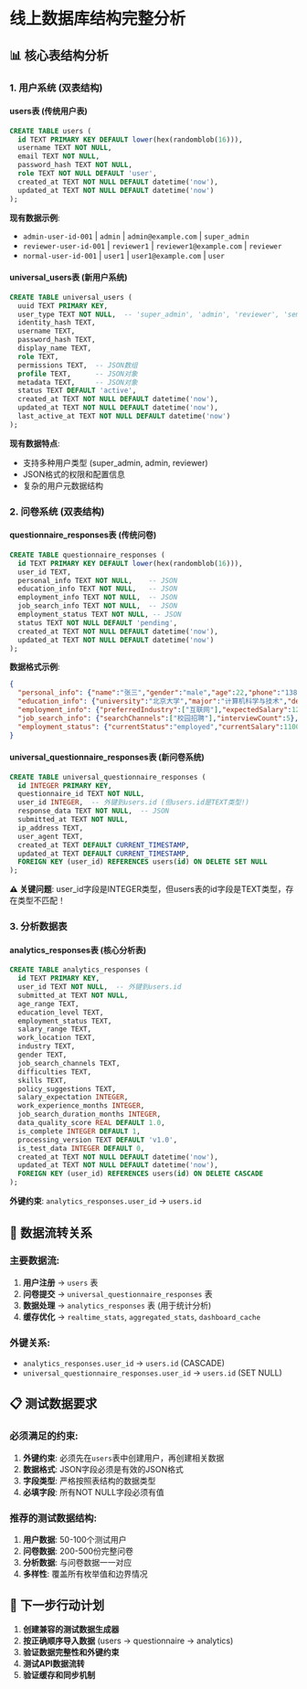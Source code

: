 # 线上数据库结构完整分析

## 📊 **核心表结构分析**

### 1. **用户系统 (双表结构)**

#### **users表** (传统用户表)
```sql
CREATE TABLE users (
  id TEXT PRIMARY KEY DEFAULT lower(hex(randomblob(16))),
  username TEXT NOT NULL,
  email TEXT NOT NULL,
  password_hash TEXT NOT NULL,
  role TEXT NOT NULL DEFAULT 'user',
  created_at TEXT NOT NULL DEFAULT datetime('now'),
  updated_at TEXT NOT NULL DEFAULT datetime('now')
);
```

**现有数据示例**:
- `admin-user-id-001` | `admin` | `admin@example.com` | `super_admin`
- `reviewer-user-id-001` | `reviewer1` | `reviewer1@example.com` | `reviewer`
- `normal-user-id-001` | `user1` | `user1@example.com` | `user`

#### **universal_users表** (新用户系统)
```sql
CREATE TABLE universal_users (
  uuid TEXT PRIMARY KEY,
  user_type TEXT NOT NULL,  -- 'super_admin', 'admin', 'reviewer', 'semi_anonymous', 'anonymous'
  identity_hash TEXT,
  username TEXT,
  password_hash TEXT,
  display_name TEXT,
  role TEXT,
  permissions TEXT,  -- JSON数组
  profile TEXT,      -- JSON对象
  metadata TEXT,     -- JSON对象
  status TEXT DEFAULT 'active',
  created_at TEXT NOT NULL DEFAULT datetime('now'),
  updated_at TEXT NOT NULL DEFAULT datetime('now'),
  last_active_at TEXT NOT NULL DEFAULT datetime('now')
);
```

**现有数据特点**:
- 支持多种用户类型 (super_admin, admin, reviewer)
- JSON格式的权限和配置信息
- 复杂的用户元数据结构

### 2. **问卷系统 (双表结构)**

#### **questionnaire_responses表** (传统问卷)
```sql
CREATE TABLE questionnaire_responses (
  id TEXT PRIMARY KEY DEFAULT lower(hex(randomblob(16))),
  user_id TEXT,
  personal_info TEXT NOT NULL,    -- JSON
  education_info TEXT NOT NULL,   -- JSON
  employment_info TEXT NOT NULL,  -- JSON
  job_search_info TEXT NOT NULL,  -- JSON
  employment_status TEXT NOT NULL, -- JSON
  status TEXT NOT NULL DEFAULT 'pending',
  created_at TEXT NOT NULL DEFAULT datetime('now'),
  updated_at TEXT NOT NULL DEFAULT datetime('now')
);
```

**数据格式示例**:
```json
{
  "personal_info": {"name":"张三","gender":"male","age":22,"phone":"13800138001"},
  "education_info": {"university":"北京大学","major":"计算机科学与技术","degree":"bachelor"},
  "employment_info": {"preferredIndustry":["互联网"],"expectedSalary":12000},
  "job_search_info": {"searchChannels":["校园招聘"],"interviewCount":5},
  "employment_status": {"currentStatus":"employed","currentSalary":11000}
}
```

#### **universal_questionnaire_responses表** (新问卷系统)
```sql
CREATE TABLE universal_questionnaire_responses (
  id INTEGER PRIMARY KEY,
  questionnaire_id TEXT NOT NULL,
  user_id INTEGER,  -- 外键到users.id (但users.id是TEXT类型!)
  response_data TEXT NOT NULL,  -- JSON
  submitted_at TEXT NOT NULL,
  ip_address TEXT,
  user_agent TEXT,
  created_at TEXT DEFAULT CURRENT_TIMESTAMP,
  updated_at TEXT DEFAULT CURRENT_TIMESTAMP,
  FOREIGN KEY (user_id) REFERENCES users(id) ON DELETE SET NULL
);
```

**⚠️ 关键问题**: user_id字段是INTEGER类型，但users表的id字段是TEXT类型，存在类型不匹配！

### 3. **分析数据表**

#### **analytics_responses表** (核心分析表)
```sql
CREATE TABLE analytics_responses (
  id TEXT PRIMARY KEY,
  user_id TEXT NOT NULL,  -- 外键到users.id
  submitted_at TEXT NOT NULL,
  age_range TEXT,
  education_level TEXT,
  employment_status TEXT,
  salary_range TEXT,
  work_location TEXT,
  industry TEXT,
  gender TEXT,
  job_search_channels TEXT,
  difficulties TEXT,
  skills TEXT,
  policy_suggestions TEXT,
  salary_expectation INTEGER,
  work_experience_months INTEGER,
  job_search_duration_months INTEGER,
  data_quality_score REAL DEFAULT 1.0,
  is_complete INTEGER DEFAULT 1,
  processing_version TEXT DEFAULT 'v1.0',
  is_test_data INTEGER DEFAULT 0,
  created_at TEXT NOT NULL DEFAULT datetime('now'),
  updated_at TEXT NOT NULL DEFAULT datetime('now'),
  FOREIGN KEY (user_id) REFERENCES users(id) ON DELETE CASCADE
);
```

**外键约束**: `analytics_responses.user_id` → `users.id`

## 🔗 **数据流转关系**

### **主要数据流**:
1. **用户注册** → `users` 表
2. **问卷提交** → `universal_questionnaire_responses` 表
3. **数据处理** → `analytics_responses` 表 (用于统计分析)
4. **缓存优化** → `realtime_stats`, `aggregated_stats`, `dashboard_cache`

### **外键关系**:
- `analytics_responses.user_id` → `users.id` (CASCADE)
- `universal_questionnaire_responses.user_id` → `users.id` (SET NULL)

## 📋 **测试数据要求**

### **必须满足的约束**:
1. **外键约束**: 必须先在`users`表中创建用户，再创建相关数据
2. **数据格式**: JSON字段必须是有效的JSON格式
3. **字段类型**: 严格按照表结构的数据类型
4. **必填字段**: 所有NOT NULL字段必须有值

### **推荐的测试数据结构**:
1. **用户数据**: 50-100个测试用户
2. **问卷数据**: 200-500份完整问卷
3. **分析数据**: 与问卷数据一一对应
4. **多样性**: 覆盖所有枚举值和边界情况

## 🎯 **下一步行动计划**

1. **创建兼容的测试数据生成器**
2. **按正确顺序导入数据** (users → questionnaire → analytics)
3. **验证数据完整性和外键约束**
4. **测试API数据流转**
5. **验证缓存和同步机制**
